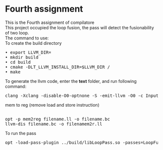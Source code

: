 # Fourth assignment
This is the Fourth assignment of compilatore  
This project occupied the loop fusion, the pass will detect the fusionability of two loop.  
The command to use:  
To create the build directory  
<pre>
• export LLVM_DIR=<installation/dir/of/llvm/19>
• mkdir build
• cd build
• cmake -DLT_LLVM_INSTALL_DIR=$LLVM_DIR <source/dir/test/pass>/
• make
</pre>  
To generate the llvm code, enter the <b>text</b> folder, and run following command:  
<pre>
clang -Xclang -disable-O0-optnone -S -emit-llvm -O0 -c Inputfilename.c -o Output.ll
</pre>  
mem to reg (remove load and store instruction)  
<pre>  
opt -p mem2reg filename.ll -o filename.bc  
llvm-dis filename.bc -o filenamem2r.ll  
</pre>  
To run the pass  
<pre>
opt -load-pass-plugin ../build/libLoopPass.so -passes=LoopFusion-pass  filenamem2r.ll -S -o filenameopt.ll  
</pre>  